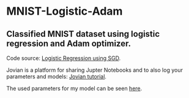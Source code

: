 # MNIST-Logistic-Adam
## Classified MNIST dataset using logistic regression and Adam optimizer.

Code source: [Logistic Regression using SGD](https://jvn.io/aakashns/a1b40b04f5174a18bd05b17e3dffb0f0).

Jovian is a platform for sharing Jupter Notebooks and to also log your parameters and models: [Jovian tutorial](https://jvn.io/aakashns/903a04b17036436b843d70443ef5d7ad).

The used parameters for my model can be seen [here](https://jvn.io/shash2595/3163378d2f094969be83b37d4d961374/v/1/records).

